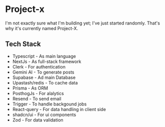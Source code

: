 # Project-x

I'm not exactly sure what I'm building yet; I've just started randomly. That's why it's currently named Project-X.

## Tech Stack

- Typescript - As main language
- NextJs - As full-stack framework
- Clerk - For authentication
- Gemini AI - To generate posts
- Supabase - Ad main Database
- Upastash/redis - To cache data
- Prisma - As ORM
- PosthogJs - For alalytics
- Resend - To send email
- Trigger - To handle backgound jobs
- React-query - For data handling in client side
- shadcn/ui - For ui components
- Zod - For data validation
